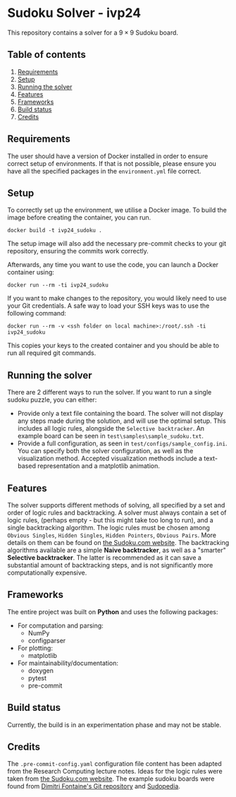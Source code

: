 # Sudoku Solver - ivp24

This repository contains a solver for a $9\times 9$ Sudoku board.

## Table of contents
1. [Requirements](#requirements)
2. [Setup](#setup)
3. [Running the solver](#running-the-solver)
4. [Features](#features)
5. [Frameworks](#frameworks)
6. [Build status](#build-status)
7. [Credits](#credits)

## Requirements

The user should have a version of Docker installed in order to ensure correct setup of environments. If that is not possible, please ensure you have all the specified packages in the `environment.yml` file correct.

## Setup

To correctly set up the environment, we utilise a Docker image. To build the image before creating the container, you can run.

`docker build -t ivp24_sudoku .`

The setup image will also add the necessary pre-commit checks to your git repository, ensuring the commits work correctly.

Afterwards, any time you want to use the code, you can launch a Docker container using:

`docker run --rm -ti ivp24_sudoku`

If you want to make changes to the repository, you would likely need to use your Git credentials. A safe way to load your SSH keys was to use the following command:

`docker run --rm -v <ssh folder on local machine>:/root/.ssh -ti ivp24_sudoku`

This copies your keys to the created container and you should be able to run all required git commands.

## Running the solver

There are 2 different ways to run the solver. If you want to run a single sudoku puzzle, you can either:
- Provide only a text file containing the board. The solver will not display any steps made during the solution, and will use the optimal setup.
This includes all logic rules, alongside the `Selective backtracker`. An example board can be seen in `test\samples\sample_sudoku.txt`.
- Provide a full configuration, as seen in `test/configs/sample_config.ini`. You can specify both the solver configuration, as well as the visualization method. Accepted visualization methods include a text-based representation and a matplotlib animation.

## Features

The solver supports different methods of solving, all specified by a set and order of logic rules and backtracking.
A solver must always contain a set of logic rules, (perhaps empty - but this might take too long to run), and a single backtracking algorithm.
The logic rules must be chosen among `Obvious Singles`, `Hidden Singles`, `Hidden Pointers`, `Obvious Pairs`. More details on them can be found on [the Sudoku.com website]("https://sudoku.com/sudoku-rules").
The backtracking algorithms available are a simple **Naive backtracker**, as well as a "smarter" **Selective backtracker**. The latter is
recommended as it can save a substantial amount of backtracking steps, and is not significantly more computationally expensive.

## Frameworks

The entire project was built on **Python** and uses the following packages:
- For computation and parsing:
    - NumPy
    - configparser
- For plotting:
    - matplotlib
- For maintainability/documentation:
    - doxygen
    - pytest
    - pre-commit

## Build status
Currently, the build is in an experimentation phase and may not be stable.

## Credits

The `.pre-commit-config.yaml` configuration file content has been adapted from the Research Computing lecture notes.
Ideas for the logic rules were taken from [the Sudoku.com website]("https://sudoku.com/sudoku-rules").
The example sudoku boards were found from [Dimitri Fontaine's Git repository]("https://github.com/dimitri/sudoku/tree/master") and
[Sudopedia]("http://sudopedia.enjoysudoku.com/Invalid_Test_Cases.html").
